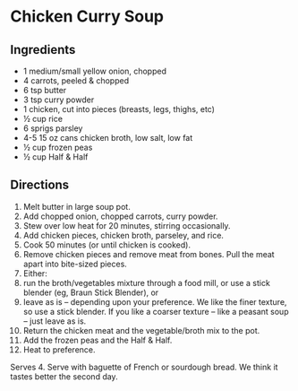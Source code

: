 # Chicken Curry Soup

## Ingredients
* 1 medium/small yellow onion, chopped
* 4 carrots, peeled & chopped
* 6 tsp butter
* 3 tsp curry powder
* 1 chicken, cut into pieces (breasts, legs, thighs, etc)
* ½ cup rice
* 6 sprigs parsley
* 4-5 15 oz cans chicken broth, low salt, low fat
* ½ cup frozen peas
* ½ cup Half & Half
 
## Directions
1. Melt butter in large soup pot.
1. Add chopped onion, chopped carrots, curry powder.
1. Stew over low heat for 20 minutes, stirring occasionally.
1. Add chicken pieces, chicken broth, parseley, and rice.
1. Cook 50 minutes (or until chicken is cooked).
1. Remove chicken pieces and remove meat from bones.  Pull the meat apart into bite-sized pieces.
1. Either:
 1. run the broth/vegetables mixture through a food mill, or use a stick blender (eg, Braun Stick Blender), or
 1. leave as is – depending upon your preference.  We like the finer texture, so use a stick blender.  If you like a coarser texture – like a peasant soup – just leave as is.
1. Return the chicken meat and the vegetable/broth mix to the pot.
1. Add the frozen peas and the Half & Half.
1. Heat to preference.
 
Serves 4.  Serve with baguette of French or sourdough bread.  We think it tastes better the second day.
 
